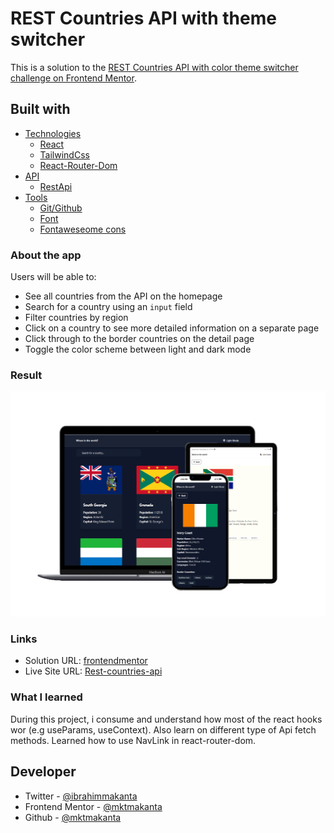# REST Countries API with theme switcher

This is a solution to the [REST Countries API with color theme switcher challenge on Frontend Mentor](https://www.frontendmentor.io/challenges/rest-countries-api-with-color-theme-switcher-5cacc469fec04111f7b848ca).

## Built with

- [Technologies]()
  - [React](https://react.dev/)
  - [TailwindCss](https://tailwindcss.com/docs/guides/vite)
  - [React-Router-Dom](https://reactrouter.com/en/main)
- [API]()
  - [RestApi](https://restcountries.com/v3.1/all)
- [Tools]()
  - [Git/Github](https://github.com/mktmakanta)
  - [Font](https://fonts.google.com/)
  - [Fontaweseome cons](https://fontawesome.com/search)

### About the app

Users will be able to:

- See all countries from the API on the homepage
- Search for a country using an `input` field
- Filter countries by region
- Click on a country to see more detailed information on a separate page
- Click through to the border countries on the detail page
- Toggle the color scheme between light and dark mode

### Result

![](src/assets/result.jpg)

### Links

- Solution URL: [frontendmentor](https://www.frontendmentor.io/solutions/rest-countries-api-with-theme-switcher-JyKASSFLHT)
- Live Site URL: [Rest-countries-api](https://rest-countries-api21.vercel.app/)

### What I learned

During this project, i consume and understand how most of the react hooks wor (e.g useParams, useContext).
Also learn on different type of Api fetch methods. Learned how to use NavLink in react-router-dom.

## Developer

- Twitter - [@ibrahimmakanta](https://www.x.com/ibrahimmakanta)
- Frontend Mentor - [@mktmakanta](https://www.frontendmentor.io/profile/mktmakanta)
- Github - [@mktmakanta](https://github.com/mktmakanta)

